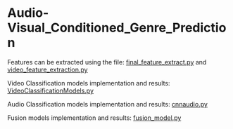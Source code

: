 # Audio-Visual_Conditioned_Genre_Prediction
Features can be extracted using the file: [final_feature_extract.py](final_feature_extract.py) and [video_feature_extraction.py](video_feature_extraction.py) 

Video Classification models implementation and results: [VideoClassificationModels.py](VideoClassificationModels.py)

Audio Classification models implementation and results: [cnnaudio.py](cnnaudio.py)

Fusion models implementation and results: [fusion_model.py](fusion_model.py)
